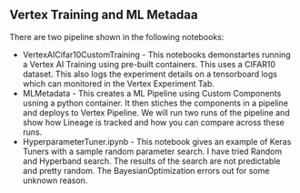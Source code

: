 ## Vertex Training and ML Metadaa

There are two pipeline shown in the following notebooks:

- VertexAICifar10CustomTraining - This notebooks demonstartes running a Vertex AI Training using pre-built containers. This uses a CIFAR10 dataset. This also logs the experiment details on a tensorboard logs which can monitored in the Vertex Experiment Tab.
- MLMetadata - This creates a ML Pipeline using Custom Components usning a python container. It then stiches the components in a pipeline and deploys to Vertex Pipeline. We will run two runs of the pipeline and show how Lineage is tracked and how you can compare across these runs.
- HyperparameterTuner.ipynb - This notebook gives an example of Keras Tuners with a sample random parameter search. I have tried Random and Hyperband search. The results of the search are not predictable and pretty random. The BayesianOptimization errors out for some unknown reason.


